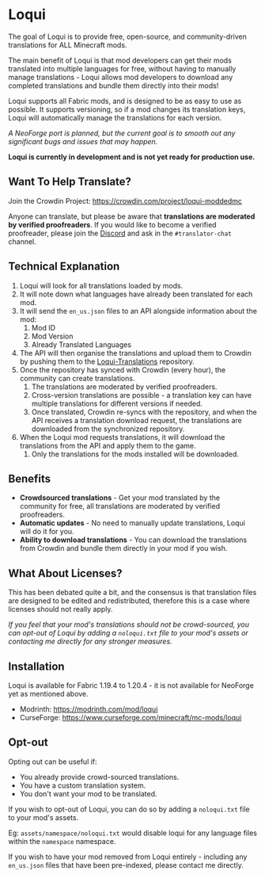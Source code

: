 # Loqui

The goal of Loqui is to provide free, open-source, and community-driven translations for ALL Minecraft mods.

The main benefit of Loqui is that mod developers can get their mods translated into multiple languages for free, without having to manually manage translations - Loqui allows mod developers to download any completed translations and bundle them directly into their mods!

Loqui supports all Fabric mods, and is designed to be as easy to use as possible. It supports versioning, so if a mod changes its translation keys, Loqui will automatically manage the translations for each version.

*A NeoForge port is planned, but the current goal is to smooth out any significant bugs and issues that may happen.*

**Loqui is currently in development and is not yet ready for production use.**

## Want To Help Translate?

Join the Crowdin Project: https://crowdin.com/project/loqui-moddedmc

Anyone can translate, but please be aware that **translations are moderated by verified proofreaders**. If you would like to become a verified proofreader, please join the [Discord](https://discord.imb11.dev/) and ask in the `#translator-chat` channel.

## Technical Explanation

1. Loqui will look for all translations loaded by mods.
2. It will note down what languages have already been translated for each mod.
3. It will send the `en_us.json` files to an API alongside information about the mod:
    1. Mod ID
    2. Mod Version
    3. Already Translated Languages
4. The API will then organise the translations and upload them to Crowdin by pushing them to the [Loqui-Translations](https://github.com/IMB11/loqui-translations) repository.
5. Once the repository has synced with Crowdin (every hour), the community can create translations.
    1. The translations are moderated by verified proofreaders.
    2. Cross-version translations are possible - a translation key can have multiple translations for different versions if needed.
    3. Once translated, Crowdin re-syncs with the repository, and when the API receives a translation download request, the translations are downloaded from the synchronized repository.
6. When the Loqui mod requests translations, it will download the translations from the API and apply them to the game.
    1. Only the translations for the mods installed will be downloaded.

## Benefits

- **Crowdsourced translations** - Get your mod translated by the community for free, all translations are moderated by verified proofreaders.
- **Automatic updates** - No need to manually update translations, Loqui will do it for you.
- **Ability to download translations** - You can download the translations from Crowdin and bundle them directly in your mod if you wish.

## What About Licenses?

This has been debated quite a bit, and the consensus is that translation files are designed to be edited and redistributed, therefore this is a case where licenses should not really apply.

*If you feel that your mod's translations should not be crowd-sourced, you can opt-out of Loqui by adding a `noloqui.txt` file to your mod's assets or contacting me directly for any stronger measures.*

## Installation

Loqui is available for Fabric 1.19.4 to 1.20.4 - it is not available for NeoForge yet as mentioned above.

- Modrinth: https://modrinth.com/mod/loqui
- CurseForge: https://www.curseforge.com/minecraft/mc-mods/loqui

## Opt-out

Opting out can be useful if:

- You already provide crowd-sourced translations.
- You have a custom translation system.
- You don't want your mod to be translated.

If you wish to opt-out of Loqui, you can do so by adding a `noloqui.txt` file to your mod's assets.

Eg: `assets/namespace/noloqui.txt` would disable loqui for any language files within the `namespace` namespace.

If you wish to have your mod removed from Loqui entirely - including any `en_us.json` files that have been pre-indexed, please contact me directly.
